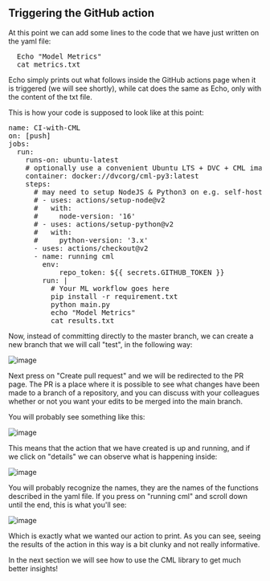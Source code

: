 ## Triggering the GitHub action

At this point we can add some lines to the code that we have just written on the yaml file:

<pre class="file" data-filename="workflow.yml" data-target="prepend">
  Echo "Model Metrics"
  cat metrics.txt
</pre>

Echo simply prints out what follows inside the GitHub actions page when it is triggered (we will see shortly), while cat does the same as Echo, only with the content of the txt file.

This is how your code is supposed to look like at this point:

<pre class="file" data-filename="workflow.yml" data-target="prepend">
name: CI-with-CML
on: [push]
jobs:
  run:
    runs-on: ubuntu-latest
    # optionally use a convenient Ubuntu LTS + DVC + CML image
    container: docker://dvcorg/cml-py3:latest
    steps:
      # may need to setup NodeJS & Python3 on e.g. self-hosted
      # - uses: actions/setup-node@v2
      #   with:
      #     node-version: '16'
      # - uses: actions/setup-python@v2
      #   with:
      #     python-version: '3.x'
      - uses: actions/checkout@v2
      - name: running cml
        env:
            repo_token: ${{ secrets.GITHUB_TOKEN }}
        run: |
          # Your ML workflow goes here
          pip install -r requirement.txt
          python main.py
          echo "Model Metrics"
          cat results.txt
</pre>

Now, instead of committing directly to the master branch, we can create a new branch that we will call "test", in the following way:

![image](https://user-images.githubusercontent.com/63954877/166103482-01b975b7-ce24-4cc6-a2b2-8daeac577efc.png)

Next press on "Create pull request" and we will be redirected to the PR page. 
The PR is a place where it is possible to see what changes have been made to a branch of a repository, and you can discuss with your colleagues whether or not you want your edits to be merged into the main branch.

You will probably see something like this:

![image](https://user-images.githubusercontent.com/63954877/166104196-c92ddfd9-5ebe-4727-84d7-c138d24feca9.png)

This means that the action that we have created is up and running, and if we click on "details" we can observe what is happening inside:

![image](https://user-images.githubusercontent.com/63954877/166104425-195db6d5-f232-4b68-978d-cef9133a447e.png)

You will probably recognize the names, they are the names of the functions described in the yaml file. 
If you press on "running cml" and scroll down until the end, this is what you'll see:

![image](https://user-images.githubusercontent.com/63954877/166104334-00a9a211-3c87-4e33-bfd2-2dcefdf66bd7.png)

Which is exactly what we wanted our action to print. As you can see, seeing the results of the action in this way is a bit clunky and not really informative.

In the next section we will see how to use the CML library to get much better insights!
